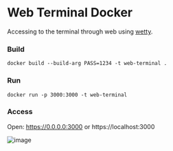 # Web Terminal Docker

Accessing to the terminal through web using [wetty](https://github.com/krishnasrinivas/wetty).  


### Build 

```
docker build --build-arg PASS=1234 -t web-terminal .

```

### Run

```
docker run -p 3000:3000 -t web-terminal

```


### Access


Open: https://0.0.0.0:3000 or https://localhost:3000

![image](https://user-images.githubusercontent.com/1152236/40078591-a6bdef1a-584a-11e8-82bb-79f8e2e4e312.png)

